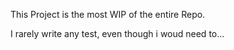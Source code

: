 ﻿This Project is the most WIP of the entire Repo.

I rarely write any test, even though i woud need to...
